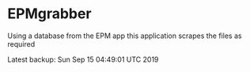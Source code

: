 # EPMgrabber
Using a database from the EPM app this application scrapes the files as required


Latest backup: Sun Sep 15 04:49:01 UTC 2019
